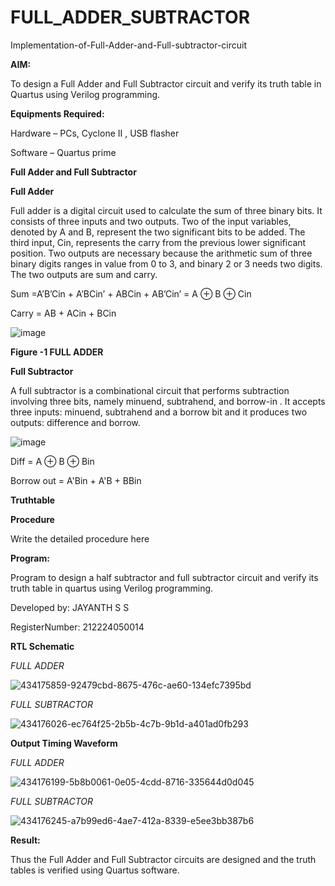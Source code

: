 # FULL_ADDER_SUBTRACTOR

Implementation-of-Full-Adder-and-Full-subtractor-circuit

**AIM:**

To design a Full Adder and Full Subtractor circuit and verify its truth table in Quartus using Verilog programming.

**Equipments Required:**

Hardware – PCs, Cyclone II , USB flasher

Software – Quartus prime

**Full Adder and Full Subtractor**

**Full Adder**

Full adder is a digital circuit used to calculate the sum of three binary bits. It consists of three inputs and two outputs. Two of the input variables, denoted by A and B, represent the two significant bits to be added. The third input, Cin, represents the carry from the previous lower significant position. Two outputs are necessary because the arithmetic sum of three binary digits ranges in value from 0 to 3, and binary 2 or 3 needs two digits. The two outputs are sum and carry.

Sum =A’B’Cin + A’BCin’ + ABCin + AB’Cin’ = A ⊕ B ⊕ Cin 

Carry = AB + ACin + BCin

![image](https://github.com/naavaneetha/FULL_ADDER_SUBTRACTOR/assets/154305477/0f30ba51-5ffb-4198-845f-18e054f675e7)

**Figure -1 FULL ADDER**

**Full Subtractor**

A full subtractor is a combinational circuit that performs subtraction involving three bits, namely minuend, subtrahend, and borrow-in . It accepts three inputs: minuend, subtrahend and a borrow bit and it produces two outputs: difference and borrow.

![image](https://github.com/naavaneetha/FULL_ADDER_SUBTRACTOR/assets/154305477/02b24f51-ab51-4304-9ad6-7b81ffc1ead5)

Diff = A ⊕ B ⊕ Bin 

Borrow out = A'Bin + A'B + BBin

**Truthtable**

**Procedure**

Write the detailed procedure here

**Program:**

Program to design a half subtractor and full subtractor circuit and verify its truth table in quartus using Verilog programming. 

Developed by: JAYANTH S S

RegisterNumber: 212224050014

**RTL Schematic** 

*FULL ADDER*

![434175859-92479cbd-8675-476c-ae60-134efc7395bd](https://github.com/user-attachments/assets/2b739e05-26c5-495a-8b33-9ae8d2f47a82)

*FULL SUBTRACTOR*

![434176026-ec764f25-2b5b-4c7b-9b1d-a401ad0fb293](https://github.com/user-attachments/assets/2396b4da-8140-40dd-b88c-d27e11d47c8c)

**Output Timing Waveform**

*FULL ADDER*

![434176199-5b8b0061-0e05-4cdd-8716-335644d0d045](https://github.com/user-attachments/assets/23e65f74-74b9-4ce4-9537-dccccf5b36c1)

*FULL SUBTRACTOR*

![434176245-a7b99ed6-4ae7-412a-8339-e5ee3bb387b6](https://github.com/user-attachments/assets/24089bec-7ecc-4d69-9adb-fdb45d3b8211)

**Result:**

Thus the Full Adder and Full Subtractor circuits are designed and the truth tables is verified using Quartus software.




